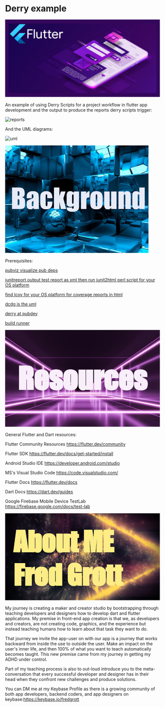 # Derry example

![header](../media/flutter-header-template.jpg)

An example of using Derry Scripts for a project workflow in flutter app development and the output to produce the reports derry scripts trigger:

![reports](../media/derry-example-reports-output.png)

And the UML diagrams:

![uml](../media/diagrams.png)

![background](../media/background-header.jpg)

Prerequisites:

[pubviz visualize pub deps](https://pub.dev/packages/dcdg)

[junitreport output test report as xml then run junit2html perl script for your OS platform](https://pub.dev/packages/junitreport)

[find lcov for your OS platform for coverage reports in html](http://ltp.sourceforge.net/coverage/lcov.php)

[dcdg is the uml](https://pub.dev/packages/dcdg)

[derry at pubdev](https://pub.dev/packages/derry)

[build runner](https://pub.dev/packages/build_runner)

![resources](media/resources-header.jpg)

General Flutter and Dart resources:

Flutter Community Resources <https://flutter.dev/community>

Flutter SDK <https://flutter.dev/docs/get-started/install>

Android Studio IDE <https://developer.android.com/studio>

MS's Visual Studio Code <https://code.visualstudio.com/>

Flutter Docs <https://flutter.dev/docs>

Dart Docs <https://dart.dev/guides>

Google Firebase Mobile Device TestLab <https://firebase.google.com/docs/test-lab>

![about me](media/about-me-header.jpg)

My journey is creating a maker and creator studio by bootstrapping through teaching developers and designers how to develop dart and flutter applications. My premise in front-end app creation is that we, as developers and creators, are not creating code, graphics, and the experience but instead teaching humans how to learn about that task they want to do.

That journey we invite the app-user on with our app is a journey that works backward from inside the use to outside the user. Make an impact on the user's inner life, and then 100% of what you want to teach automatically becomes taught. This new premise came from my journey in getting my ADHD under control.

Part of my teaching process is also to out-loud introduce you to the meta-conversation that every successful developer and designer has in their head when they confront new challenges and produce solutions.

You can DM me at my Keybase Profile as there is a growing community of both app developers, backend coders, and app designers on keybase:<https://keybase.io/fredgrott>
